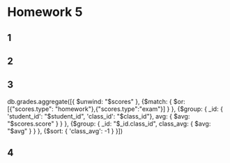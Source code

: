 # Homework 5
## 1
## 2
## 3
db.grades.aggregate([{ $unwind: "$scores" }, {$match: { $or: [{"scores.type": "homework"},{"scores.type":"exam"}] } }, {$group: { _id: { 'student_id': "$student_id", 'class_id': "$class_id"}, avg: { $avg: "$scores.score" } } }, {$group: { _id: "$_id.class_id", class_avg: { $avg: "$avg" } } }, {$sort: { 'class_avg': -1 } }])
## 4
